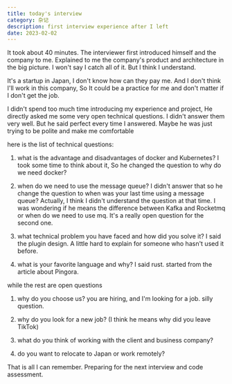 ```yaml
---
title: today's interview
category: 杂记
description: first interview experience after I left
date: 2023-02-02
---
```


It took about 40 minutes. The interviewer first introduced himself and the company to me. Explained to me the company's product and architecture in the big picture. I won't say I catch all of it. But I think I understand.

It's a startup in Japan, I don't know how can they pay me. And I don't think I'll work in this company, So It could be a practice for me and don't matter if I don't get the job.

I didn't spend too much time introducing my experience and project, He directly asked me some very open technical questions. I didn't answer them very well. But he said perfect every time I answered. Maybe he was just trying to be polite and make me comfortable

here is the list of technical questions:

1. what is the advantage and disadvantages of docker and Kubernetes?
I took some time to think about it, So he changed the question to why do we need docker?

2. when do we need to use the message queue?
I didn't answer that so he change the question to when was your last time using a message queue?
Actually, I think I didn't understand the question at that time. I was wondering if he means the difference between Kafka and Rocketmq or when do we need to use mq. It's a really open question for the second one.

3. what technical problem you have faced and how did you solve it?
I said the plugin design. A little hard to explain for someone who hasn't used it before.

4. what is your favorite language and why?
I said rust. started from the article about Pingora.

while the rest are open questions

1. why do you choose us?
you are hiring, and I'm looking for a job. silly question.

2. why do you look for a new job? (I think he means why did you leave TikTok)

3. what do you think of working with the client and business company?

4. do you want to relocate to Japan or work remotely?

That is all I can remember. Preparing for the next interview and code assessment.
